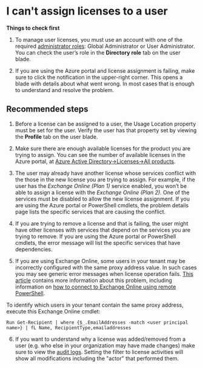 <properties
    pageTitle="I can't assign licenses to a user"
    description="I can't assign licenses to a user"
    service="microsoft.aad"
    resource="Microsoft_AAD_IAM"
    authors="piotrci"
    displayOrder="1770"
    supportTopicIds="32570959"
    selfHelpType="generic"
    resourceTags=""
    productPesIds="14785,16578"
    cloudEnvironments="public"
 />

# I can't assign licenses to a user

**Things to check first**
1. To manage user licenses, you must use an account with one of the required [administrator roles](https://docs.microsoft.com/azure/active-directory/active-directory-assign-admin-roles): Global Administrator or User Administrator. You can check the user’s role in the **Directory role** tab on the user blade.

2. If you are using the Azure portal and license assignment is failing, make sure to click the notification in the upper-right corner. This opens a blade with details about what went wrong. In most cases that is enough to understand and resolve the problem.

## **Recommended steps**

1. Before a license can be assigned to a user, the Usage Location property must be set for the user. Verify the user has that property set by viewing the **Profile** tab on the user blade.

2. Make sure there are enough available licenses for the product you are trying to assign. You can see the number of available licenses in the Azure portal, at [Azure Active Directory-&gt;Licenses-&gt;All products](https://portal.azure.com/#blade/Microsoft_AAD_IAM/LicensesMenuBlade/Products).

3. The user may already have another license whose services conflict with the those in the new license you are trying to assign. For example, if the user has the *Exchange Online (Plan 1)* service enabled, you won’t be able to assign a license with the *Exchange Online (Plan 2)*. One of the services must be disabled to allow the new license assignment. If you are using the Azure portal or PowerShell cmdlets, the problem details page lists the specific services that are causing the conflict.

4. If you are trying to remove a license and that is failing, the user might have other licenses with services that depend on the services you are trying to remove. If you are using the Azure portal or PowerShell cmdlets, the error message will list the specific services that have dependencies.

5. If you are using Exchange Online, some users in your tenant may be incorrectly configured with the same proxy address value. In such cases you may see generic error messages when license operation fails. [This article](https://support.microsoft.com/help/3042584/-proxy-address-address-is-already-being-used-error-message-in-exchange-online) contains more information about this problem,  including information on [how to connect to Exchange Online using remote PowerShell](https://technet.microsoft.com/library/jj984289.aspx).

  To identify which users in your tenant contain the same proxy address, execute this Exchange Online cmdlet:
```
Run Get-Recipient | where {$_.EmailAddresses -match <user principal name>} | fL Name, RecipientType,emailaddresses
```

6. If you want to understand why a license was added/removed from a user (e.g. who else in your organization may have made changes) make sure to view the [audit logs](https://portal.azure.com/#blade/Microsoft_AAD_IAM/LicensesMenuBlade/Audit). Setting the filter to license activities will show all modifications including the "actor" that performed them.
